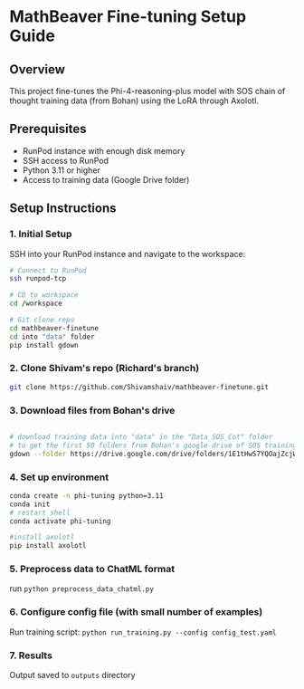 # MathBeaver Fine-tuning Setup Guide

## Overview

This project fine-tunes the Phi-4-reasoning-plus model with SOS chain of thought training data (from Bohan) using the LoRA through Axolotl.

## Prerequisites

- RunPod instance with enough disk memory
- SSH access to RunPod
- Python 3.11 or higher
- Access to training data (Google Drive folder)

## Setup Instructions

### 1. Initial Setup

SSH into your RunPod instance and navigate to the workspace:

```bash
# Connect to RunPod
ssh runpod-tcp

# CD to workspace
cd /workspace

# Git clone repo
cd mathbeaver-finetune
cd into "data" folder
pip install gdown

```

### 2. Clone Shivam's repo (Richard's branch)
```bash
git clone https://github.com/Shivamshaiv/mathbeaver-finetune.git
```


### 3. Download files from Bohan's drive
```bash

# download training data into "data" in the "Data_SOS_Cot" folder
# to get the first 50 folders from Bohan's google drive of SOS training data
gdown --folder https://drive.google.com/drive/folders/1E1tHwS7YQOajZcjWsMXpTaPdRZm9jYcC --remaining-ok
```

### 4. Set up environment 
``` bash
conda create -n phi-tuning python=3.11
conda init
# restart shell
conda activate phi-tuning

#install axolotl
pip install axolotl
```

### 5. Preprocess data to ChatML format

run `python preprocess_data_chatml.py`

### 6. Configure config file (with small number of examples)

Run training script: `python run_training.py --config config_test.yaml`

### 7. Results

Output saved to `outputs` directory









